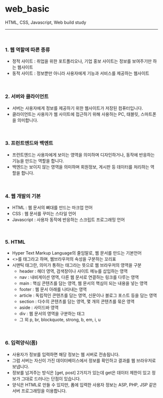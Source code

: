 # web_basic
HTML, CSS, Javascript, Web build study

---
</br>

### **1. 웹 역할에 따른 종류**
  - 정적 사이트 : 취업을 위한 포트폴리오나, 기업 홍보 사이트는 정보를 보여주기만 하는 웹사이트
  - 동적 사이트 : 정보뿐만 아니라 사용자에게 기능과 서비스를 제공하는 웹사이트

</br>

### **2. 서버와 클라이언트**
  - 서버는 사용자에게 정보를 제공하기 위한 웹사이트가 저장된 컴퓨터입니다.
  - 클라이언트는 사용자가 웹 사이트에 접근하기 위해 사용하는 PC, 태블릿, 스마트폰을 의미합니다.

</br>

### **3. 프런트엔드와 백엔트**
  - 프런트엔드는 사용자에게 보이는 영역을 의미하며 디자인하거나, 동작에 반응하는 기능을 만드는 역할을 합니다.
  - 백엔드는 보이지 않는 영역을 의미하며 회원정보, 게시판 등 데이터를 처리하는 역할을 합니다.

</br>

### **4. 웹 개발의 기본**
  - HTML : 웹 문서의 뼈대를 만드는 마크업 언어
  - CSS : 웹 문서를 꾸미는 스타일 언어
  - Javascript : 사용자 동작에 반응하는 스크립트 프로그래밍 언어

</br>

### **5. HTML**
  - Hyper Text Markup Language의 줄임말로, 웹 문서를 만드는 기본언어
  - <>를 태그라고 하며, 웹브라우저의 속성을 구분하는 꼬리표
  - 시맨틱 태그란, 의미가 통하는 태그라는 뜻으로 웹 브라우저의 영역을 구분
    - header  : 헤더 영역, 검색창이나 사이트 메뉴를 삽입하는 영역
    - nav     : 내비게이션 영역, 다른 웹 문서로 연결하는 링크를 다루는 영역
    - main    : 핵심 콘텐츠를 담는 영역, 웹 문서의 핵심이 되는 내용을 넣는 영역
    - footer  : 웹 문서 아래를 나타내는 영역
    - article : 독립적인 콘텐츠를 담는 영역, 신문이나 블로그 포스트 등을 담는 영역
    - section : 다수의 콘텐츠를 담는 영역, 몇 개의 콘텐츠를 묶은 영역
    - aside   : 사이드바 영역
    - div     : 웹 문서의 영역을 구분하는 태그
    - 그 외 p, br, blockquote, strong, b, em, i, u

</br>

### **6. 입력양식(폼)**
  - 사용자가 정보를 입력하면 해당 정보는 웹 서버로 전송됩니다.
  - 그럼 서버는 자신이 가진 데이터베이스에서 정보를 확인하고 결과를 웹 브라우저로 보냅니다.
  - 정보를 넘겨주는 방식은 [get, post] 2가지가 있는데 get은 데이터 제한이 있고 정보가 그대로 드러나는 단점이 있습니다.
  - 양식은 HTML로 만들 수 있지만, 폼에 입력한 사용자 정보는 ASP, PHP, JSP 같은 서버 프로그래밍을 이용합니다.